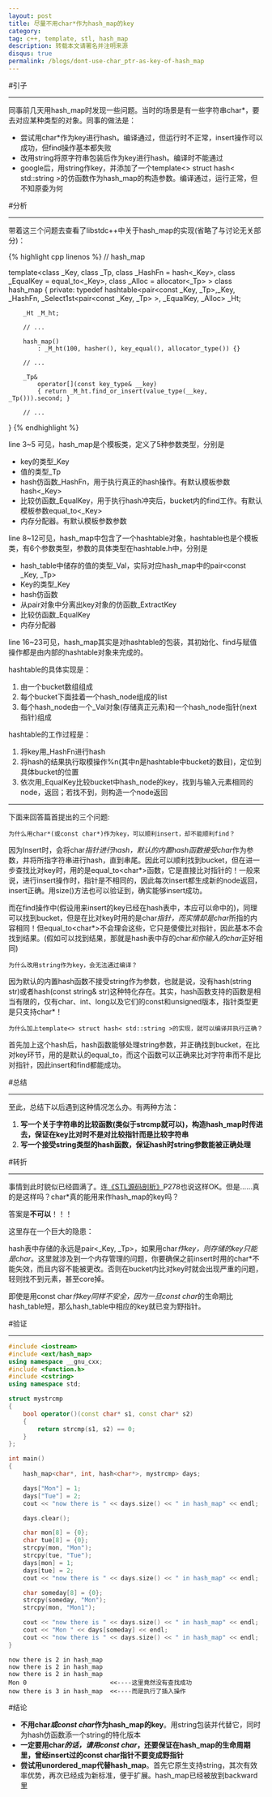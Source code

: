 ```yaml
---
layout: post
title: 尽量不用char*作为hash_map的key
category:
tag: c++, template, stl, hash_map
description: 转载本文请署名并注明来源
disqus: true
permalink: /blogs/dont-use-char_ptr-as-key-of-hash_map
---
```


#引子

---

同事前几天用hash_map时发现一些问题。当时的场景是有一些字符串char*，要去对应某种类型的对象。同事的做法是：

- 尝试用char*作为key进行hash。编译通过，但运行时不正常，insert操作可以成功，但find操作基本都失败
- 改用string将原字符串包装后作为key进行hash。编译时不能通过
- google后，用string作key，并添加了一个template<> struct hash< std::string >的仿函数作为hash_map的构造参数。编译通过，运行正常，但不知原委为何

#分析

---

带着这三个问题去查看了libstdc++中关于hash_map的实现(省略了与讨论无关部分)：

{% highlight cpp linenos %}
// hash_map

template<class _Key, class _Tp, class _HashFn = hash<_Key>,
    class _EqualKey = equal_to<_Key>, class _Alloc = allocator<_Tp> >
    class hash_map
{
    private:
        typedef hashtable<pair<const _Key, _Tp>,_Key, _HashFn,
                _Select1st<pair<const _Key, _Tp> >,
                _EqualKey, _Alloc> _Ht;

        _Ht _M_ht;

        // ...

        hash_map()
            : _M_ht(100, hasher(), key_equal(), allocator_type()) {}

        // ...

        _Tp&
            operator[](const key_type& __key)
            { return _M_ht.find_or_insert(value_type(__key, _Tp())).second; }

        // ...
}
{% endhighlight %}

line 3~5 可见，hash_map是个模板类，定义了5种参数类型，分别是

- key的类型_Key
- 值的类型_Tp
- hash仿函数_HashFn，用于执行真正的hash操作。有默认模板参数hash<_Key>
- 比较仿函数_EqualKey，用于执行hash冲突后，bucket内的find工作。有默认模板参数equal_to<_Key>
- 内存分配器。有默认模板参数参数

line 8~12可见，hash_map中包含了一个hashtable对象，hashtable也是个模板类，有6个参数类型，参数的具体类型在hashtable.h中，分别是

- hash_table中储存的值的类型_Val，实际对应hash_map中的pair<const _Key, _Tp>
- Key的类型_Key
- hash仿函数
- 从pair对象中分离出key对象的仿函数_ExtractKey
- 比较仿函数_EqualKey
- 内存分配器

line 16~23可见，hash_map其实是对hashtable的包装，其初始化、find与赋值操作都是由内部的hashtable对象来完成的。

hashtable的具体实现是：

1. 由一个bucket数组组成
2. 每个bucket下面挂着一个hash_node组成的list
3. 每个hash_node由一个_Val对象(存储真正元素)和一个hash_node指针(next指针)组成

hashtable的工作过程是：

1. 将key用_HashFn进行hash
2. 将hash的结果执行取模操作%n(其中n是hashtable中bucket的数目)，定位到具体bucket的位置
3. 依次用_EqualKey比较bucket中hash_node的key，找到与输入元素相同的node，返回；若找不到，则构造一个node返回

---

下面来回答篇首提出的三个问题:

	为什么用char*(或const char*)作为key，可以顺利insert，却不能顺利find？

因为Insert时，会将char*指针进行hash，默认的内置hash函数接受char*作为参数，并将所指字符串进行hash，直到串尾。因此可以顺利找到bucket，但在进一步查找比对key时，用的是equal_to<char*>函数，它是直接比对指针的！一般来说，进行insert操作时，指针是不相同的，因此每次insert都生成新的node返回，insert正确。用size()方法也可以验证到，确实能够insert成功。

而在find操作中(假设用来insert的key已经在hash表中，本应可以命中的)，同理可以找到bucket，但是在比对key时用的是char*指针，而实情却是char*所指的内容相同！但equal_to<char*>不会理会这些，它只是傻傻比对指针，因此基本不会找到结果。(假如可以找到结果，那就是hash表中存的char*和你输入的char*正好相同)

	为什么改用string作为key，会无法通过编译？

因为默认的内置hash函数不接受string作为参数，也就是说，没有hash(string str)或者hash(const string& str)这种特化存在。其实，hash函数支持的函数是相当有限的，仅有char、int、long以及它们的const和unsigned版本，指针类型更是只支持char*！

	为什么加上template<> struct hash< std::string >的实现，就可以编译并执行正确？

首先加上这个hash后，hash函数能够处理string参数，并正确找到bucket，在比对key环节，用的是默认的equal_to<string>，而这个函数可以正确来比对字符串而不是比对指针，因此insert和find都能成功。

#总结

---

至此，总结下以后遇到这种情况怎么办。有两种方法：

1. **写一个关于字符串的比较函数(类似于strcmp就可以)，构造hash_map时传进去，保证在key比对时不是对比较指针而是比较字符串**
2. **写一个接受string类型的hash函数，保证hash时string参数能被正确处理**

#转折

---

事情到此时貌似已经圆满了。连[《STL源码剖析》](http://www.amazon.cn/STL%E6%BA%90%E7%A0%81%E5%89%96%E6%9E%90-%E4%BE%AF%E6%8D%B7/dp/B00116JFS0/ref=sr_1_1?s=books&ie=UTF8&qid=1378731553&sr=1-1&keywords=stl%E6%BA%90%E7%A0%81%E5%89%96%E6%9E%90)P278也说这样OK。但是……真的是这样吗？char*真的能用来作hash_map的key吗？

答案是**不可以**！！！

这里存在一个巨大的隐患：

hash表中存储的永远是pair<_Key, _Tp>，如果用char*作key，则存储的key只能是char*。这里就涉及到一个内存管理的问题，你要确保之前insert时用的char*不能失效，而且内容不能被更改。否则在bucket内比对key时就会出现严重的问题，轻则找不到元素，甚至core掉。

即使是用const char*作key同样不安全，因为一旦const char*的生命期比hash_table短，那么hash_table中相应的key就已变为野指针。

#验证

---

```cpp
#include <iostream>
#include <ext/hash_map>
using namespace __gnu_cxx;
#include <function.h>
#include <cstring>
using namespace std;

struct mystrcmp
{
    bool operator()(const char* s1, const char* s2)
    {
        return strcmp(s1, s2) == 0;
    }
};

int main()
{
    hash_map<char*, int, hash<char*>, mystrcmp> days;

    days["Mon"] = 1;
    days["Tue"] = 2;
    cout << "now there is " << days.size() << " in hash_map" << endl;

    days.clear();

    char mon[8] = {0};
    char tue[8] = {0};
    strcpy(mon, "Mon");
    strcpy(tue, "Tue");
    days[mon] = 1;
    days[tue] = 2;
    cout << "now there is " << days.size() << " in hash_map" << endl;

    char someday[8] = {0};
    strcpy(someday, "Mon");
    strcpy(mon, "Mon1");

    cout << "now there is " << days.size() << " in hash_map" << endl;
    cout << "Mon " << days[someday] << endl;
    cout << "now there is " << days.size() << " in hash_map" << endl;
}
```

	now there is 2 in hash_map
	now there is 2 in hash_map
	now there is 2 in hash_map
	Mon 0                       <<----这里竟然没有查找成功
	now there is 3 in hash_map	<<----而是执行了插入操作

#结论

- **不用char*或const char*作为hash_map的key**。用string包装并代替它，同时为hash仿函数添一个string的特化版本
- **一定要用char*的话，请用const char*，还要保证在hash_map的生命周期里，曾经insert过的const char指针不要变成野指针**
- **尝试用unordered_map代替hash_map**。首先它原生支持string，其次有效率优势，再次已经成为新标准，便于扩展。hash_map已经被放到backward里
